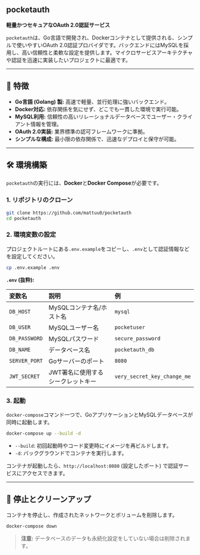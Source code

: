 ## pocketauth

**軽量かつセキュアなOAuth 2.0認証サービス**

`pocketauth`は、Go言語で開発され、Dockerコンテナとして提供される、シンプルで使いやすいOAuth 2.0認証プロバイダです。バックエンドにはMySQLを採用し、高い信頼性と柔軟な設定を提供します。マイクロサービスアーキテクチャや認証を迅速に実装したいプロジェクトに最適です。

-----

## 🚀 特徴

  * **Go言語 (Golang) 製:** 高速で軽量、並行処理に強いバックエンド。
  * **Docker対応:** 依存関係を気にせず、どこでも一貫した環境で実行可能。
  * **MySQL利用:** 信頼性の高いリレーショナルデータベースでユーザー・クライアント情報を管理。
  * **OAuth 2.0実装:** 業界標準の認可フレームワークに準拠。
  * **シンプルな構成:** 最小限の依存関係で、迅速なデプロイと保守が可能。

-----

## 🛠️ 環境構築

`pocketauth`の実行には、**Docker**と**Docker Compose**が必要です。

### 1\. リポジトリのクローン

```bash
git clone https://github.com/mattuu0/pocketauth
cd pocketauth
```

### 2\. 環境変数の設定

プロジェクトルートにある`.env.example`をコピーし、`.env`として認証情報などを設定してください。

```bash
cp .env.example .env
```

**`.env` (抜粋):**

| 変数名 | 説明 | 例 |
| :--- | :--- | :--- |
| `DB_HOST` | MySQLコンテナ名/ホスト名 | `mysql` |
| `DB_USER` | MySQLユーザー名 | `pocketuser` |
| `DB_PASSWORD` | MySQLパスワード | `secure_password` |
| `DB_NAME` | データベース名 | `pocketauth_db` |
| `SERVER_PORT` | Goサーバーのポート | `8080` |
| `JWT_SECRET` | JWT署名に使用するシークレットキー | `very_secret_key_change_me` |

### 3\. 起動

`docker-compose`コマンド一つで、GoアプリケーションとMySQLデータベースが同時に起動します。

```bash
docker-compose up --build -d
```

  * `--build`: 初回起動時やコード変更時にイメージを再ビルドします。
  * `-d`: バックグラウンドでコンテナを実行します。

コンテナが起動したら、`http://localhost:8080` (設定したポート) で認証サービスにアクセスできます。

-----

## 🛑 停止とクリーンアップ

コンテナを停止し、作成されたネットワークとボリュームを削除します。

```bash
docker-compose down
```

> **注意:** データベースのデータも永続化設定をしていない場合は削除されます。
